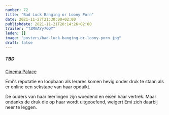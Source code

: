 ```yaml
---
number: 72
title: "Bad Luck Banging or Loony Porn"
date: 2021-11-27T21:30:00+02:00
publishdate: 2021-11-21T20:14:26+02:00
trailer: "TZMAAYy7GQY"
leden: []
image: "posters/bad-luck-banging-or-loony-porn.jpg"
draft: false
---
```


##### TBD

[Cinema Palace](https://cinema-palace.be/nl/film/bad-luck-banging-or-loony-porn)

Emi's reputatie en loopbaan als lerares komen hevig onder druk te staan als er
online een sekstape van haar opduikt.
<!--more-->
De ouders van haar leerlingen zijn woedend en eisen haar vertrek.
Maar ondanks de druk die op haar wordt uitgeoefend, weigert Emi zich daarbij neer te leggen.
